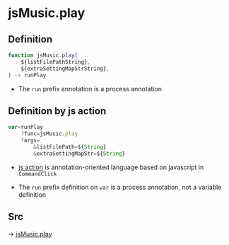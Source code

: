 # jsMusic.play

## Definition

```js.js
function jsMusic.play(
	${listFilePathString},
	${extraSettingMapStrString},
) -> runPlay
```

- The `run` prefix annotation is a process annotation
## Definition by js action

```js.js
var=runPlay
	?func=jsMusic.play
	?args=
		&listFilePath=${String}
		&extraSettingMapStr=${String}
```

- [js action](#) is annotation-oriented language based on javascript in `CommandClick`

- The `run` prefix definition on `var` is a process annotation, not a variable definition

## Src

-> [jsMusic.play](https://github.com/puutaro/CommandClick/blob/master/app/src/main/java/com/puutaro/commandclick/fragment_lib/terminal_fragment/js_interface/JsMusic.kt#L20)


